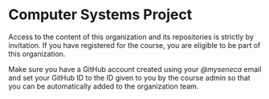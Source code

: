 # Computer Systems Project

Access to the content of this organization and its repositories is strictly by invitation. If you have registered for the course, you are eligible to be part of this organization.

Make sure you have a GitHub account created using your _@myseneca_ email and set your GitHub ID to the ID given to you by the course admin so that you can be automatically added to the organization team.
